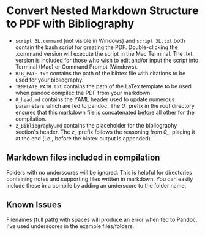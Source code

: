 # Convert Nested Markdown Structure to PDF with Bibliography

- `script_3L.command` (not visible in Windows) and `script_3L.txt` both contain the bash script for creating the PDF. Double-clicking the .command version will execute the script in the Mac Terminal. The .txt version is included for those who wish to edit and/or input the script into Terminal (Mac) or Command Prompt (Windows).
- `BIB_PATH.txt` contains the path of the bibtex file with citations to be used for your bibliography.
- `TEMPLATE_PATH.txt` contains the path of the LaTex template to be used when pandoc compilec the PDF from your markdown.
- `0_head.md` contains the YAML header used to update numerous parameters which are fed to pandoc. The *0_* prefix in the root directory ensures that this markdown file is concatenated before all other for the compilation.
- `z_Bibliography.md` contains the placeholder for the bibliography section's header. The *z_* prefix follows the reasoning from *0_*, placing it at the end (i.e., before the bibtex output is appended).

## Markdown files included in compilation
Folders with no underscores will be ignored. This is helpful for directories containing notes and supporting files written in markdown. You can easily include these in a compile by adding an underscore to the folder name.

## Known Issues

Filenames (full path) with spaces will produce an error when fed to Pandoc. I've used underscores in the example files/folders.

